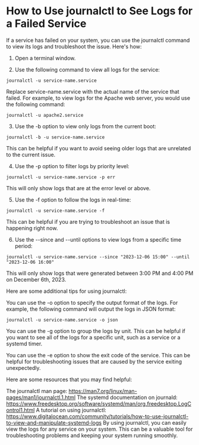 # How to Use journalctl to See Logs for a Failed Service
If a service has failed on your system, you can use the journalctl command to view its logs and troubleshoot the issue. Here's how:

1. Open a terminal window.

2. Use the following command to view all logs for the service:

```
journalctl -u service-name.service
```

Replace service-name.service with the actual name of the service that failed. For example, to view logs for the Apache web server, you would use the following command:

```
journalctl -u apache2.service
```

3. Use the -b option to view only logs from the current boot:

```
journalctl -b -u service-name.service
```

This can be helpful if you want to avoid seeing older logs that are unrelated to the current issue.

4. Use the -p option to filter logs by priority level:

```
journalctl -u service-name.service -p err
```

This will only show logs that are at the error level or above.

5. Use the -f option to follow the logs in real-time:

```
journalctl -u service-name.service -f
```

This can be helpful if you are trying to troubleshoot an issue that is happening right now.

6. Use the --since and --until options to view logs from a specific time period:

```
journalctl -u service-name.service --since "2023-12-06 15:00" --until "2023-12-06 16:00"
```

This will only show logs that were generated between 3:00 PM and 4:00 PM on December 6th, 2023.

Here are some additional tips for using journalctl:

You can use the -o option to specify the output format of the logs. For example, the following command will output the logs in JSON format:

```
journalctl -u service-name.service -o json
```

You can use the -g option to group the logs by unit. This can be helpful if you want to see all of the logs for a specific unit, such as a service or a systemd timer.

You can use the -e option to show the exit code of the service. This can be helpful for troubleshooting issues that are caused by the service exiting unexpectedly.

Here are some resources that you may find helpful:

The journalctl man page: https://man7.org/linux/man-pages/man1/journalctl.1.html
The systemd documentation on journald: https://www.freedesktop.org/software/systemd/man/org.freedesktop.LogControl1.html
A tutorial on using journalctl: https://www.digitalocean.com/community/tutorials/how-to-use-journalctl-to-view-and-manipulate-systemd-logs
By using journalctl, you can easily view the logs for any service on your system. This can be a valuable tool for troubleshooting problems and keeping your system running smoothly.
